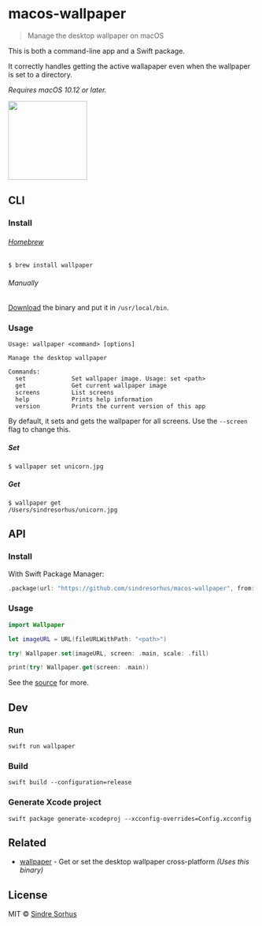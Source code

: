 # macos-wallpaper

> Manage the desktop wallpaper on macOS

This is both a command-line app and a Swift package.

It correctly handles getting the active wallapaper even when the wallpaper is set to a directory.

*Requires macOS 10.12 or later.*

<a href="https://www.patreon.com/sindresorhus">
	<img src="https://c5.patreon.com/external/logo/become_a_patron_button@2x.png" width="160">
</a>


## CLI

### Install

###### [Homebrew](https://brew.sh)

```
$ brew install wallpaper
```

###### Manually

[Download](https://github.com/sindresorhus/macos-wallpaper/releases/latest) the binary and put it in `/usr/local/bin`.


### Usage

```
Usage: wallpaper <command> [options]

Manage the desktop wallpaper

Commands:
  set             Set wallpaper image. Usage: set <path>
  get             Get current wallpaper image
  screens         List screens
  help            Prints help information
  version         Prints the current version of this app
```

By default, it sets and gets the wallpaper for all screens. Use the `--screen` flag to change this.

##### Set

```
$ wallpaper set unicorn.jpg
```

##### Get

```
$ wallpaper get
/Users/sindresorhus/unicorn.jpg
```


## API

### Install

With Swift Package Manager:

```swift
.package(url: "https://github.com/sindresorhus/macos-wallpaper", from: "2.0.0")
```

### Usage

```swift
import Wallpaper

let imageURL = URL(fileURLWithPath: "<path>")

try! Wallpaper.set(imageURL, screen: .main, scale: .fill)

print(try! Wallpaper.get(screen: .main))
```

See the [source](Sources/Wallpaper/Wallpaper.swift) for more.


## Dev

### Run

```
swift run wallpaper
```

### Build

```
swift build --configuration=release
```

### Generate Xcode project

```
swift package generate-xcodeproj --xcconfig-overrides=Config.xcconfig
```


## Related

- [wallpaper](https://github.com/sindresorhus/wallpaper) - Get or set the desktop wallpaper cross-platform *(Uses this binary)*


## License

MIT © [Sindre Sorhus](https://sindresorhus.com)
